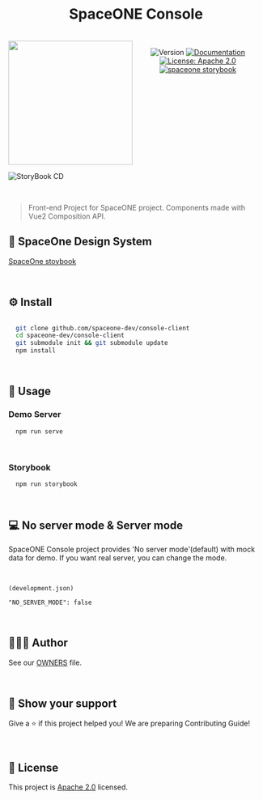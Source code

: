 <h1 align="center">SpaceONE Console</h1>

<br/>
<div align="center" style="display:flex;">
  <img width="245" src="https://user-images.githubusercontent.com/35549653/76694897-de236300-66bb-11ea-9ace-b9edde9c12da.png">
  <p>
<img  alt="Version"  src="https://img.shields.io/badge/version-0.9-blue.svg?cacheSeconds=2592000"  />
<a  href="https://spaceone-dev.gitbook.io/user-guide/"  target="_blank">
<img  alt="Documentation"  src="https://img.shields.io/badge/documentation-yes-brightgreen.svg"  />
</a>
<a  href="https://www.apache.org/licenses/LICENSE-2.0"  target="_blank">
<img  alt="License: Apache 2.0"  src="https://img.shields.io/badge/License-Apache 2.0-yellow.svg"  />
</a>
<a href="http://storybook.developer.spaceone.dev/" target="_blank">
    <img alt="spaceone storybook" src="https://img.shields.io/badge/DesginSystem-SpaceOne-blueviolet.svg?logo=storybook" />
</a>

</p>

</div>

![StoryBook CD](https://github.com/spaceone-dev/console/workflows/StoryBook%20CD/badge.svg?branch=master)

&nbsp;

> Front-end Project for SpaceONE project. Components made with Vue2 Composition API.
&nbsp;
&nbsp;


## 🧩 SpaceOne Design System
[SpaceOne stoybook](http://storybook.developer.spaceone.dev/)

 &nbsp;
 &nbsp; 

## ⚙️ Install

```sh

  git clone github.com/spaceone-dev/console-client
  cd spaceone-dev/console-client
  git submodule init && git submodule update
  npm install

```
&nbsp;
&nbsp;

  

## 🚀 Usage

  
### Demo Server
```
  npm run serve 
```
&nbsp;

### Storybook
```
  npm run storybook
```
&nbsp;
&nbsp;
 
## 💻 No server mode & Server mode
SpaceONE Console project provides 'No server mode'(default) with mock data for demo.
If you want real server, you can change the mode.

&nbsp;

```
(development.json)

"NO_SERVER_MODE": false
```
&nbsp;
&nbsp;


## 👨‍👩‍👧 Author

See our [OWNERS](github.com/spaceone-dev/console/AUTHORS) file. 

&nbsp;
&nbsp;
  
  

## 👋 Show your support

Give a ⭐️ if this project helped you! 
We are preparing Contributing Guide!
 
&nbsp;
&nbsp;
 
  

## 📝 License

  

This project is [Apache 2.0](https://www.apache.org/licenses/LICENSE-2.0) licensed.

  
